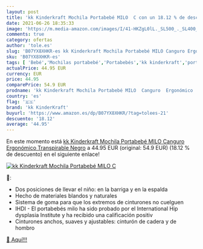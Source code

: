 ```yaml
---
layout: post
title: 'kk Kinderkraft Mochila Portabebé MILO  C con un 18.12 % de descuento'
date: 2021-06-26 18:35:33
image: 'https://m.media-amazon.com/images/I/41-HKZgL0lL._SL500_._SL400_.jpg'
comments: true
category: ofertas
author: 'tole.es'
slug: 'B07YX8XHKR-es kk Kinderkraft Mochila Portabebé MILO Canguro Ergonómico...'
sku: 'B07YX8XHKR-es'
tags: [ 'Bebé','Mochilas portabebé','Portabebés','kk kinderkraft','portabebé', ]
actualPrice: 44.95 EUR
currency: EUR
price: 44.95
comparePrice: 54.9 EUR
prodname: 'kk Kinderkraft Mochila Portabebé MILO  Canguro  Ergonómico  Transpirable  Negro'
country: 'es'
flag: '🇪🇸'
brand: 'kk KinderKraft'
buyurl: 'https://www.amazon.es/dp/B07YX8XHKR/?tag=tolees-21'
descuento: '18.12'
average: '44.95'
---
```


En este momento está [kk Kinderkraft Mochila Portabebé MILO  Canguro  Ergonómico  Transpirable  Negro](https://www.amazon.es/dp/B07YX8XHKR/?tag=tolees-21) a 44.95 EUR (original: 54.9 EUR) (18.12 %  de descuento) en el siguiente enlace!

[![kk Kinderkraft Mochila Portabebé MILO  C](https://m.media-amazon.com/images/I/41-HKZgL0lL._SL500_._SL400_.jpg)](https://www.amazon.es/dp/B07YX8XHKR/?tag=tolees-21)

🔎:

- Dos posiciones de llevar el niño: en la barriga y en la espalda
- Hecho de materiales blandos y naturales
- Sistema de goma para que los extremos de cinturones no cuelguen
- IHDI - El portabebés milo ha sido probado por el International Hip dysplasia Institute y ha recibido una calificación positiv
- Cinturones anchos, suaves y ajustables: cinturón de cadera y de hombro

[🛒 Aquí!!!](https://www.amazon.es/dp/B07YX8XHKR/?tag=tolees-21)
